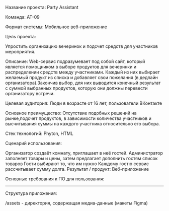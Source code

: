 Название проекта: Party Assistant

Команда: АТ-09

Формат системы: Мобильное веб-приложение

Цель проекта:

Упростить организацию вечеринок и подсчет средств для участников мероприятия.

Описание:
Web-сервис подразумевает под собой сайт, который является помощником в выборе продуктов для вечеринки и распределении средств между участниками. Каждый из них выбирает желаемый продукт из списка и добавляет свои пожелания (в дедлайн организатора).Закончив выбор, для них выводится конечный результат с суммой выбранных продуктов, которую они должны перевести организатору встречи.

Целевая аудитория:
Люди в возрасте от 16 лет, пользователи ВКонтакте

Основное преимущество:
Отсутствие подобных решений на рынке,подсчет продуктов, в зависимости количества участников и высчитывания суммы на каждого участника относительно его выбора.

Стек технологий: Phyton, HTML

Сценарий использования:

Организатор создаёт комнату, приглашает в неё гостей.
Администратор заполняет товары и цены, затем предлагает дополнить гостям список товаров
Гости выбирают то, что им нужно
Каждому гостю сервис рассчитывает сумму долга.
Результат / продукт: Веб-приложение

Основные требования к ПО для пользования:

----

Структура приложения:

/assets - директория, содержащая медиа-данные (макеты Figma)
